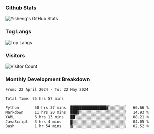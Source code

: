 ### Github Stats
![Yisheng's GitHub Stats](https://github-readme-stats-9qabuvhk1-gongyisheng.vercel.app/api?username=gongyisheng&count_private=true&show_icons=true)
### Tog Langs
![Top Langs](https://github-readme-stats-9qabuvhk1-gongyisheng.vercel.app/api/top-langs/?username=gongyisheng&layout=compact)
### Visitors
![Visitor Count](https://profile-counter.glitch.me/gongyisheng/count.svg)
### Monthly Development Breakdown
<!--START_SECTION:waka-->

```txt
From: 22 April 2024 - To: 22 May 2024

Total Time: 75 hrs 57 mins

Python       50 hrs 37 mins  ████████████████▓░░░░░░░░   66.66 %
Markdown     11 hrs 20 mins  ███▓░░░░░░░░░░░░░░░░░░░░░   14.93 %
YAML         6 hrs 13 mins   ██░░░░░░░░░░░░░░░░░░░░░░░   08.21 %
JavaScript   3 hrs 4 mins    █░░░░░░░░░░░░░░░░░░░░░░░░   04.05 %
Bash         1 hr 54 mins    ▓░░░░░░░░░░░░░░░░░░░░░░░░   02.52 %
```

<!--END_SECTION:waka-->
